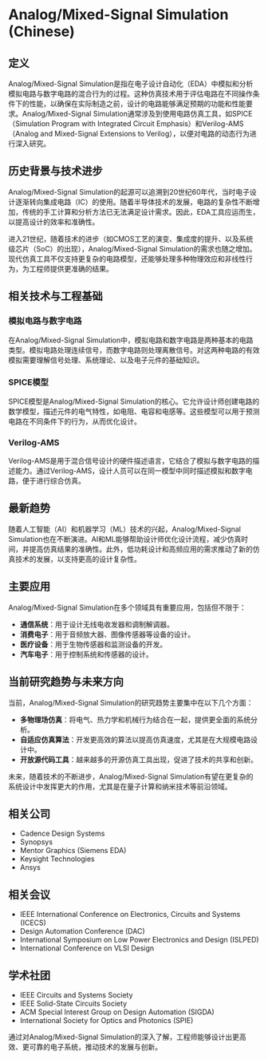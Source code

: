 # Analog/Mixed-Signal Simulation (Chinese)

## 定义

Analog/Mixed-Signal Simulation是指在电子设计自动化（EDA）中模拟和分析模拟电路与数字电路的混合行为的过程。这种仿真技术用于评估电路在不同操作条件下的性能，以确保在实际制造之前，设计的电路能够满足预期的功能和性能要求。Analog/Mixed-Signal Simulation通常涉及到使用电路仿真工具，如SPICE（Simulation Program with Integrated Circuit Emphasis）和Verilog-AMS（Analog and Mixed-Signal Extensions to Verilog），以便对电路的动态行为进行深入研究。

## 历史背景与技术进步

Analog/Mixed-Signal Simulation的起源可以追溯到20世纪60年代，当时电子设计逐渐转向集成电路（IC）的使用。随着半导体技术的发展，电路的复杂性不断增加，传统的手工计算和分析方法已无法满足设计需求。因此，EDA工具应运而生，以提高设计的效率和准确性。

进入21世纪，随着技术的进步（如CMOS工艺的演变、集成度的提升、以及系统级芯片（SoC）的出现），Analog/Mixed-Signal Simulation的需求也随之增加。现代仿真工具不仅支持更复杂的电路模型，还能够处理多种物理效应和非线性行为，为工程师提供更准确的结果。

## 相关技术与工程基础

### 模拟电路与数字电路

在Analog/Mixed-Signal Simulation中，模拟电路和数字电路是两种基本的电路类型。模拟电路处理连续信号，而数字电路则处理离散信号。对这两种电路的有效模拟需要理解信号处理、系统理论、以及电子元件的基础知识。

### SPICE模型

SPICE模型是Analog/Mixed-Signal Simulation的核心。它允许设计师创建电路的数学模型，描述元件的电气特性，如电阻、电容和电感等。这些模型可以用于预测电路在不同条件下的行为，从而优化设计。

### Verilog-AMS

Verilog-AMS是用于混合信号设计的硬件描述语言，它结合了模拟与数字电路的描述能力。通过Verilog-AMS，设计人员可以在同一模型中同时描述模拟和数字电路，便于进行综合仿真。

## 最新趋势

随着人工智能（AI）和机器学习（ML）技术的兴起，Analog/Mixed-Signal Simulation也在不断演进。AI和ML能够帮助设计师优化设计流程，减少仿真时间，并提高仿真结果的准确性。此外，低功耗设计和高频应用的需求推动了新的仿真技术的发展，以支持更高的设计复杂性。

## 主要应用

Analog/Mixed-Signal Simulation在多个领域具有重要应用，包括但不限于：

- **通信系统**：用于设计无线电收发器和调制解调器。
- **消费电子**：用于音频放大器、图像传感器等设备的设计。
- **医疗设备**：用于生物传感器和监测设备的开发。
- **汽车电子**：用于控制系统和传感器的设计。

## 当前研究趋势与未来方向

当前，Analog/Mixed-Signal Simulation的研究趋势主要集中在以下几个方面：

- **多物理场仿真**：将电气、热力学和机械行为结合在一起，提供更全面的系统分析。
- **自适应仿真算法**：开发更高效的算法以提高仿真速度，尤其是在大规模电路设计中。
- **开放源代码工具**：越来越多的开源仿真工具出现，促进了技术的共享和创新。

未来，随着技术的不断进步，Analog/Mixed-Signal Simulation有望在更复杂的系统设计中发挥更大的作用，尤其是在量子计算和纳米技术等前沿领域。

## 相关公司

- Cadence Design Systems
- Synopsys
- Mentor Graphics (Siemens EDA)
- Keysight Technologies
- Ansys

## 相关会议

- IEEE International Conference on Electronics, Circuits and Systems (ICECS)
- Design Automation Conference (DAC)
- International Symposium on Low Power Electronics and Design (ISLPED)
- International Conference on VLSI Design

## 学术社团

- IEEE Circuits and Systems Society
- IEEE Solid-State Circuits Society
- ACM Special Interest Group on Design Automation (SIGDA)
- International Society for Optics and Photonics (SPIE)

通过对Analog/Mixed-Signal Simulation的深入了解，工程师能够设计出更高效、更可靠的电子系统，推动技术的发展与创新。